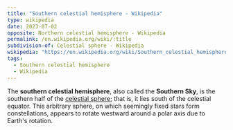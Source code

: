 ```yaml
---
title: "Southern celestial hemisphere - Wikipedia"
type: wikipedia
date: 2023-07-02
opposite: Northern celestial hemisphere - Wikipedia
permalink: /en.wikipedia.org/wiki/:title
subdivision-of: Celestial sphere - Wikipedia
wikipedia: "https://en.wikipedia.org/wiki/Southern_celestial_hemisphere"
tags:
  - Southern celestial hemisphere
  - Wikipedia
---
```

The **southern celestial hemisphere**, also called the **Southern Sky**, is the southern half of the [celestial sphere](/en.wikipedia.org/wiki/Celestial_sphere); that is, it lies south of the celestial equator. This arbitrary sphere, on which seemingly fixed stars form constellations, appears to rotate westward around a polar axis due to Earth's rotation.